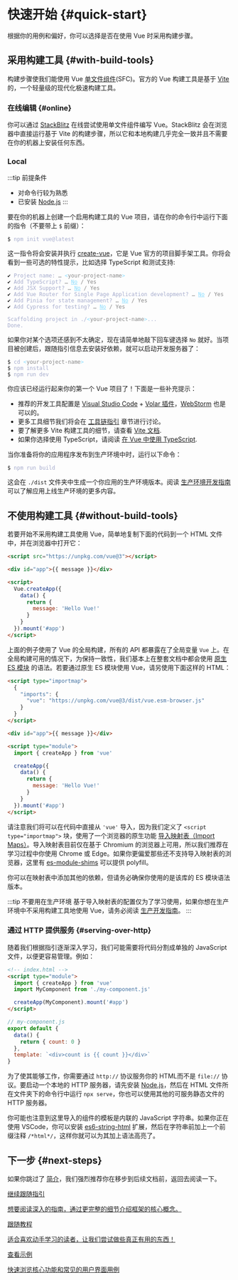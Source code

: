 # 快速开始 {#quick-start}

根据你的用例和偏好，你可以选择是否在使用 Vue 时采用构建步骤。

## 采用构建工具 {#with-build-tools}

构建步骤使我们能使用 Vue [单文件组件](/guide/scaling-up/sfc)(SFC)。官方的 Vue 构建工具是基于 [Vite](https://vitejs.dev) 的，一个轻量级的现代化极速构建工具。

### 在线编辑 {#online}

你可以通过 [StackBlitz](https://vite.new/vue) 在线尝试使用单文件组件编写 Vue。StackBlitz 会在浏览器中直接运行基于 Vite 的构建步骤，所以它和本地构建几乎完全一致并且不需要在你的机器上安装任何东西。

### Local

:::tip 前提条件

- 对命令行较为熟悉
- 已安装 [Node.js](https://nodejs.org/)
  :::

要在你的机器上创建一个启用构建工具的 Vue 项目，请在你的命令行中运行下面的指令（不要带上 `$` 前缀）：

<div class="language-sh"><pre><code><span class="line"><span style="color:var(--vt-c-green);">$</span> <span style="color:#A6ACCD;">npm init vue@latest</span></span></code></pre></div>

这一指令将会安装并执行 [create-vue](https://github.com/vuejs/create-vue)，它是 Vue 官方的项目脚手架工具。你将会看到一些可选的特性提示，比如选择 TypeScript 和测试支持:

<div class="language-sh"><pre><code><span style="color:var(--vt-c-green);">✔</span> <span style="color:#A6ACCD;">Project name: <span style="color:#888;">… <span style="color:#89DDFF;">&lt;</span><span style="color:#888;">your-project-name</span><span style="color:#89DDFF;">&gt;</span></span></span>
<span style="color:var(--vt-c-green);">✔</span> <span style="color:#A6ACCD;">Add TypeScript? <span style="color:#888;">… <span style="color:#89DDFF;text-decoration:underline">No</span> / Yes</span></span>
<span style="color:var(--vt-c-green);">✔</span> <span style="color:#A6ACCD;">Add JSX Support? <span style="color:#888;">… <span style="color:#89DDFF;text-decoration:underline">No</span> / Yes</span></span>
<span style="color:var(--vt-c-green);">✔</span> <span style="color:#A6ACCD;">Add Vue Router for Single Page Application development? <span style="color:#888;">… <span style="color:#89DDFF;text-decoration:underline">No</span> / Yes</span></span>
<span style="color:var(--vt-c-green);">✔</span> <span style="color:#A6ACCD;">Add Pinia for state management? <span style="color:#888;">… <span style="color:#89DDFF;text-decoration:underline">No</span> / Yes</span></span>
<span style="color:var(--vt-c-green);">✔</span> <span style="color:#A6ACCD;">Add Cypress for testing? <span style="color:#888;">… <span style="color:#89DDFF;text-decoration:underline">No</span> / Yes</span></span>
<span></span>
<span style="color:#A6ACCD;">Scaffolding project in ./<span style="color:#89DDFF;">&lt;</span><span style="color:#888;">your-project-name</span><span style="color:#89DDFF;">&gt;</span>...</span>
<span style="color:#A6ACCD;">Done.</span></code></pre></div>

如果你对某个选项还感到不太确定，现在请简单地敲下回车键选择 `No` 就好。当项目被创建后，跟随指引信息去安装好依赖，就可以启动开发服务器了：

<div class="language-sh"><pre><code><span class="line"><span style="color:var(--vt-c-green);">$ </span><span style="color:#A6ACCD;">cd</span><span style="color:#A6ACCD;"> </span><span style="color:#89DDFF;">&lt;</span><span style="color:#888;">your-project-name</span><span style="color:#89DDFF;">&gt;</span></span>
<span class="line"><span style="color:var(--vt-c-green);">$ </span><span style="color:#A6ACCD;">npm install</span></span>
<span class="line"><span style="color:var(--vt-c-green);">$ </span><span style="color:#A6ACCD;">npm run dev</span></span>
<span class="line"></span></code></pre></div>

你应该已经运行起来你的第一个 Vue 项目了！下面是一些补充提示：

- 推荐的开发工具配置是 [Visual Studio Code](https://code.visualstudio.com/) + [Volar 插件](https://marketplace.visualstudio.com/items?itemName=johnsoncodehk.volar)，[WebStorm](https://www.jetbrains.com/webstorm/) 也是可以的。
- 更多工具细节我们将会在 [工具链指引](/guide/scaling-up/tooling.html) 章节进行讨论。
- 要了解更多 Vite 构建工具的细节，请查看 [Vite 文档](https://cn.vitejs.dev).
- 如果你选择使用 TypeScript，请阅读 [在 Vue 中使用 TypeScript](scaling-up/typescript.html).

当你准备将你的应用程序发布到生产环境中时，运行以下命令：

<div class="language-sh"><pre><code><span class="line"><span style="color:var(--vt-c-green);">$ </span><span style="color:#A6ACCD;">npm run build</span></span>
<span class="line"></span></code></pre></div>

这会在 `./dist` 文件夹中生成一个你应用的生产环境版本。阅读 [生产环境开发指南](/guide/best-practices/production-deployment.html) 可以了解应用上线生产环境的更多内容。

## 不使用构建工具 {#without-build-tools}

若要开始不采用构建工具使用 Vue，简单地复制下面的代码到一个 HTML 文件中，并在浏览器中打开它：

```html
<script src="https://unpkg.com/vue@3"></script>

<div id="app">{{ message }}</div>

<script>
  Vue.createApp({
    data() {
      return {
        message: 'Hello Vue!'
      }
    }
  }).mount('#app')
</script>
```

上面的例子使用了 Vue 的全局构建，所有的 API 都暴露在了全局变量 `Vue` 上。在全局构建可用的情况下，为保持一致性，我们基本上在整套文档中都会使用 [原生 ES 模块](https://developer.mozilla.org/en-US/docs/Web/JavaScript/Guide/Modules) 的语法。若要通过原生 ES 模块使用 Vue，请另使用下面这样的 HTML：

```html
<script type="importmap">
  {
    "imports": {
      "vue": "https://unpkg.com/vue@3/dist/vue.esm-browser.js"
    }
  }
</script>

<div id="app">{{ message }}</div>

<script type="module">
  import { createApp } from 'vue'

  createApp({
    data() {
      return {
        message: 'Hello Vue!'
      }
    }
  }).mount('#app')
</script>
```

请注意我们将可以在代码中直接从 `'vue'` 导入，因为我们定义了 `<script type="importmap">` 块，使用了一个浏览器的原生功能 [导入映射表（Import Maps）](https://caniuse.com/import-maps)。导入映射表目前仅在基于 Chromium 的浏览器上可用，所以我们推荐在学习过程中你使用 Chrome 或 Edge。如果你更偏爱那些还不支持导入映射表的浏览器，这里有 [es-module-shims](https://github.com/guybedford/es-module-shims) 可以提供 polyfill。

你可以在映射表中添加其他的依赖，但请务必确保你使用的是该库的 ES 模块语法版本。

:::tip 不要用在生产环境
基于导入映射表的配置仅为了学习使用，如果你想在生产环境中不采用构建工具地使用 Vue，请务必阅读 [生产开发指南](/guide/best-practices/production-deployment.html#without-build-tools)。
:::

### 通过 HTTP 提供服务 {#serving-over-http}

随着我们根据指引逐渐深入学习，我们可能需要将代码分割成单独的 JavaScript 文件，以便更容易管理。例如：

```html
<!-- index.html -->
<script type="module">
  import { createApp } from 'vue'
  import MyComponent from './my-component.js'

  createApp(MyComponent).mount('#app')
</script>
```

```js
// my-component.js
export default {
  data() {
    return { count: 0 }
  },
  template: `<div>count is {{ count }}</div>`
}
```

为了使其能够工作，你需要通过 `http://` 协议服务你的 HTML而不是 `file://` 协议。要启动一个本地的 HTTP 服务器，请先安装 [Node.js](https://nodejs.org/zh/)，然后在 HTML 文件所在文件夹下的命令行中运行 `npx serve`，你也可以使用其他的可服务静态文件的 HTTP 服务器。

你可能也注意到这里导入的组件的模板是内联的 JavaScript 字符串。如果你正在使用 VSCode，你可以安装 [es6-string-html](https://marketplace.visualstudio.com/items?itemName=Tobermory.es6-string-html) 扩展，然后在字符串前加上一个前缀注释 `/*html*/`，这样你就可以为其加上语法高亮了。

## 下一步 {#next-steps}

如果你跳过了 [简介](/guide/introduction)，我们强烈推荐你在移步到后续文档前，返回去阅读一下。

<div class="vt-box-container next-steps">
  <a class="vt-box" href="/guide/quick-start.html">
    <p class="next-steps-link">继续跟随指引</p>
    <p class="next-steps-caption">想要阅读深入的指南，通过更完整的细节介绍框架的核心概念。</p>
  </a>
  <a class="vt-box" href="/tutorial/">
    <p class="next-steps-link">跟随教程</p>
    <p class="next-steps-caption">适合喜欢动手学习的读者，让我们尝试做些真正有用的东西！</p>
  </a>
  <a class="vt-box" href="/examples/">
    <p class="next-steps-link">查看示例</p>
    <p class="next-steps-caption">快速浏览核心功能和常见的用户界面用例</p>
  </a>
</div>
